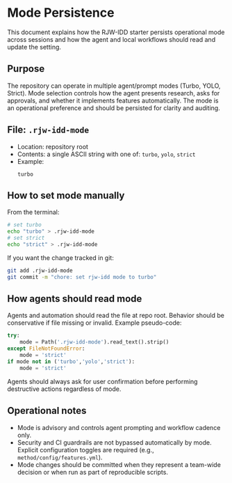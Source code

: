 # Mode Persistence

This document explains how the RJW-IDD starter persists operational mode across sessions and how the agent and local workflows should read and update the setting.

## Purpose

The repository can operate in multiple agent/prompt modes (Turbo, YOLO, Strict). Mode selection controls how the agent presents research, asks for approvals, and whether it implements features automatically. The mode is an operational preference and should be persisted for clarity and auditing.

## File: `.rjw-idd-mode`

- Location: repository root
- Contents: a single ASCII string with one of: `turbo`, `yolo`, `strict`
- Example:
  ```text
  turbo
  ```

## How to set mode manually

From the terminal:

```bash
# set turbo
echo "turbo" > .rjw-idd-mode
# set strict
echo "strict" > .rjw-idd-mode
```

If you want the change tracked in git:

```bash
git add .rjw-idd-mode
git commit -m "chore: set rjw-idd mode to turbo"
```

## How agents should read mode

Agents and automation should read the file at repo root. Behavior should be conservative if file missing or invalid. Example pseudo-code:

```python
try:
    mode = Path('.rjw-idd-mode').read_text().strip()
except FileNotFoundError:
    mode = 'strict'
if mode not in ('turbo','yolo','strict'):
    mode = 'strict'
```

Agents should always ask for user confirmation before performing destructive actions regardless of mode.

## Operational notes

- Mode is advisory and controls agent prompting and workflow cadence only.
- Security and CI guardrails are not bypassed automatically by mode. Explicit configuration toggles are required (e.g., `method/config/features.yml`).
- Mode changes should be committed when they represent a team-wide decision or when run as part of reproducible scripts.
